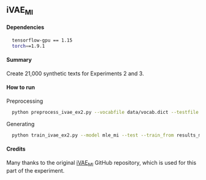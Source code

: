 ## iVAE<sub>MI</sub>

#### Dependencies
```sh
  tensorflow-gpu == 1.15
  torch==1.9.1
```

#### Summary
Create 21,000 synthetic texts for Experiments 2 and 3.

#### How to run

Preprocessing
```sh
  python preprocess_ivae_ex2.py --vocabfile data/vocab.dict --testfile data/test.txt --outputfile data
```

Generating
```sh
  python train_ivae_ex2.py --model mle_mi --test --train_from results_mle_mi/040.pt
```

#### Credits

Many thanks to the original [iVAE<sub>MI</sub>](https://github.com/fangleai/Implicit-LVM) GitHub repository, which is used for this part of the experiment.
